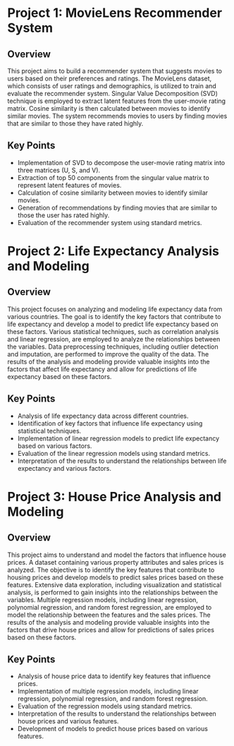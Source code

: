

# Project 1: MovieLens Recommender System

## Overview

This project aims to build a recommender system that suggests movies to users based on their preferences and ratings. The MovieLens dataset, which consists of user ratings and demographics, is utilized to train and evaluate the recommender system. Singular Value Decomposition (SVD) technique is employed to extract latent features from the user-movie rating matrix. Cosine similarity is then calculated between movies to identify similar movies. The system recommends movies to users by finding movies that are similar to those they have rated highly.

## Key Points

- Implementation of SVD to decompose the user-movie rating matrix into three matrices (U, S, and V).
- Extraction of top 50 components from the singular value matrix to represent latent features of movies.
- Calculation of cosine similarity between movies to identify similar movies.
- Generation of recommendations by finding movies that are similar to those the user has rated highly.
- Evaluation of the recommender system using standard metrics.

# Project 2: Life Expectancy Analysis and Modeling

## Overview

This project focuses on analyzing and modeling life expectancy data from various countries. The goal is to identify the key factors that contribute to life expectancy and develop a model to predict life expectancy based on these factors. Various statistical techniques, such as correlation analysis and linear regression, are employed to analyze the relationships between the variables. Data preprocessing techniques, including outlier detection and imputation, are performed to improve the quality of the data. The results of the analysis and modeling provide valuable insights into the factors that affect life expectancy and allow for predictions of life expectancy based on these factors.

## Key Points

- Analysis of life expectancy data across different countries.
- Identification of key factors that influence life expectancy using statistical techniques.
- Implementation of linear regression models to predict life expectancy based on various factors.
- Evaluation of the linear regression models using standard metrics.
- Interpretation of the results to understand the relationships between life expectancy and various factors.

# Project 3: House Price Analysis and Modeling

## Overview

This project aims to understand and model the factors that influence house prices. A dataset containing various property attributes and sales prices is analyzed. The objective is to identify the key features that contribute to housing prices and develop models to predict sales prices based on these features. Extensive data exploration, including visualization and statistical analysis, is performed to gain insights into the relationships between the variables. Multiple regression models, including linear regression, polynomial regression, and random forest regression, are employed to model the relationship between the features and the sales prices. The results of the analysis and modeling provide valuable insights into the factors that drive house prices and allow for predictions of sales prices based on these factors.

## Key Points

- Analysis of house price data to identify key features that influence prices.
- Implementation of multiple regression models, including linear regression, polynomial regression, and random forest regression.
- Evaluation of the regression models using standard metrics.
- Interpretation of the results to understand the relationships between house prices and various features.
- Development of models to predict house prices based on various features.
